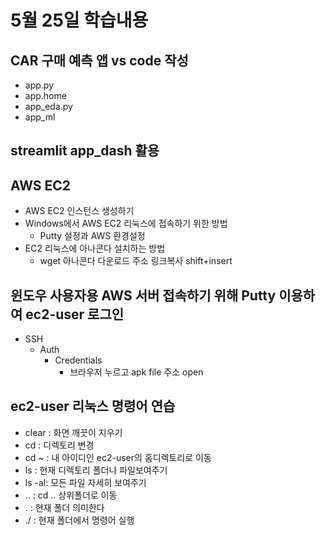 # 5월 25일 학습내용

## CAR 구매 예측 앱 vs code 작성
- app.py
- app.home
- app_eda.py
- app_ml

## streamlit app_dash 활용

## AWS EC2 
- AWS EC2 인스턴스 생성하기
- Windows에서 AWS EC2 리눅스에 접속하기 위한 방법
    - Putty 설정과 AWS 환경설정
- EC2 리눅스에 아나콘다 설치하는 방법
    - wget 아나콘다 다운로드 주소 링크복사 shift+insert

## 윈도우 사용자용 AWS 서버 접속하기 위해 Putty 이용하여 ec2-user 로그인
- SSH
  - Auth
    - Credentials
        - 브라우저 누르고 apk file 주소 open

## ec2-user 리눅스 명령어 연습
- clear : 화면 깨끗이 지우기
- cd    : 디렉토리 변경
- cd ~  : 내 아이디인 ec2-user의 홈디렉토리로 이동
- ls    : 현재 디렉토리 폴더나 파일보여주기
- ls -al: 모든 파일 자세히 보여주기
- ..    : cd .. 상위폴더로 이동
- .     : 현재 폴더 의미한다
- ./    : 현재 폴더에서 명령어 실행